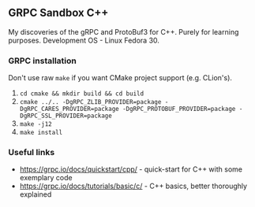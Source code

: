 ## GRPC Sandbox C++
My discoveries of the gRPC and ProtoBuf3 for C++. Purely for learning purposes. Development OS - Linux Fedora 30.

### GRPC installation
Don't use raw `make` if you want CMake project support (e.g. CLion's).
1. `cd cmake && mkdir build && cd build`
2. `cmake ../.. -DgRPC_ZLIB_PROVIDER=package -DgRPC_CARES_PROVIDER=package -DgRPC_PROTOBUF_PROVIDER=package -DgRPC_SSL_PROVIDER=package`
3. `make -j12`
4. `make install`

### Useful links
* https://grpc.io/docs/quickstart/cpp/ - quick-start for C++ with some exemplary code
* https://grpc.io/docs/tutorials/basic/c/ - C++ basics, better thoroughly explained


 
